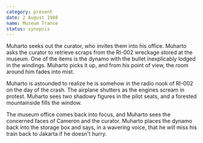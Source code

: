 ```yaml
---
category: present
date: 2 August 1988
name: Museum Trance
status: synopsis
---
```

Muharto seeks out the curator, who invites them into his
office. Muharto asks the curator to retrieve scraps from the RI-002
wreckage stored at the museum. One of the items is the dynamo with the
bullet inexplicably lodged in the windings. Muharto picks it up, and
from his point of view, the room around him fades into mist.

Muharto is astounded to realize he is somehow in the radio nook of
RI-002 on the day of the crash. The airplane shutters as the engines
scream in protest. Muharto sees two shadowy figures in the pilot seats,
and a forested mountainside fills the window.

The museum office comes back into focus, and Muharto sees the concerned
faces of Cameron and the curator. Muharto places the dynamo back into
the storage box and says, in a wavering voice, that he will miss his
train back to Jakarta if he doesn't hurry.